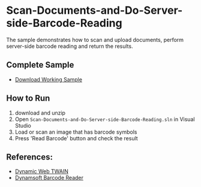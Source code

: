# Scan-Documents-and-Do-Server-side-Barcode-Reading
The sample demonstrates how to scan and upload documents, perform server-side barcode reading and return the results.

Complete Sample
-----------
* [Download Working Sample][3]

How to Run
-----------
1. download and unzip
2. Open `Scan-Documents-and-Do-Server-side-Barcode-Reading.sln` in Visual Studio
3. Load or scan an image that has barcode symbols
4. Press 'Read Barcode' button and check the result

References:
-----------
* [Dynamic Web TWAIN][1]
* [Dynamsoft Barcode Reader][2]

[1]:http://www.dynamsoft.com/Downloads/WebTWAIN_Download.aspx
[2]:http://www.dynamsoft.com/Downloads/Dynamic-Barcode-Reader-Download.aspx
[3]:http://www.dynamsoft.com/Samples/DWT/Scan-Documents-and-Do-Server-side-Barcode-Reading.zip